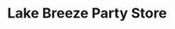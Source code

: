 ---
title: "Lake Breeze Party Store"
url: /national-city/lake-breeze-party-store/
shop: Spirituosen
---